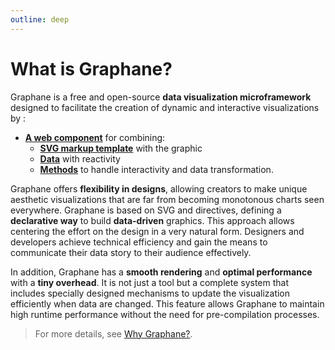 ```yaml
---
outline: deep
---
```


# What is Graphane?

Graphane is a free and open-source **data visualization microframework** designed to facilitate the
creation of dynamic and interactive visualizations by :

- [**A web component**](./composer.md) for combining:
  - [**SVG markup template**](./template.md) with the graphic
  - [**Data**](./data.md) with reactivity
  - [**Methods**](./methods.md) to handle interactivity and data transformation.

Graphane offers **flexibility in designs**, allowing creators to make unique aesthetic
visualizations that are far from becoming monotonous charts seen everywhere. Graphane is based on
SVG and directives, defining a **declarative way** to build **data-driven** graphics. This approach
allows centering the effort on the design in a very natural form. Designers and developers achieve
technical efficiency and gain the means to communicate their data story to their audience
effectively.

In addition, Graphane has a **smooth rendering** and **optimal performance** with a **tiny
overhead**. It is not just a tool but a complete system that includes specially designed mechanisms
to update the visualization efficiently when data are changed. This feature allows Graphane to
maintain high runtime performance without the need for pre-compilation processes.


> For more details, see [Why Graphane?](../in-depth/index.md).